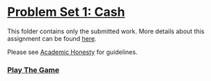 # [Problem Set 1: Cash](https://cs50.harvard.edu/x/2022/psets/0/scratch/)

This folder contains only the submitted work. More details about this assignment can be found [here](https://cs50.harvard.edu/x/2022/psets/0/scratch/).

Please see [Academic Honesty](https://cs50.harvard.edu/x/2022/honesty/) for guidelines.

### [Play The Game](https://scratch.mit.edu/projects/622668391/)
